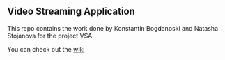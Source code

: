 ## Video Streaming Application

This repo contains the work done by Konstantin Bogdanoski and Natasha Stojanova for the project VSA.

You can check out the [wiki](https://github.com/Konstantin-Bogdanoski/VSA/wiki)

